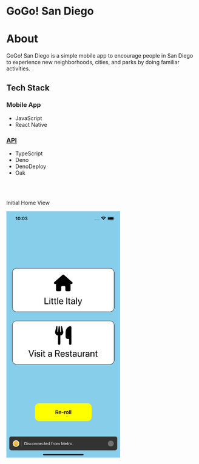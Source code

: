 # GoGo! San Diego

# About

GoGo! San Diego is a simple mobile app to encourage people in San Diego to experience new neighborhoods, cities, and parks by doing familiar activities.

## Tech Stack

### Mobile App

- JavaScript
- React Native

### [API](https://github.com/jameshschuler/go-go-san-diego-api)

- TypeScript
- Deno
- DenoDeploy
- Oak

</br>
</br>

<p>Initial Home View</p>
<img
  src="./screenshots/gogosandiego.png"
  alt="Alt text"
  title="Optional title"
  style="display: inline-block; margin: 0 auto; max-width: 300px">
